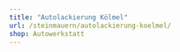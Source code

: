 ```yaml
---
title: "Autolackierung Kölmel"
url: /steinmauern/autolackierung-koelmel/
shop: Autowerkstatt
---
```

